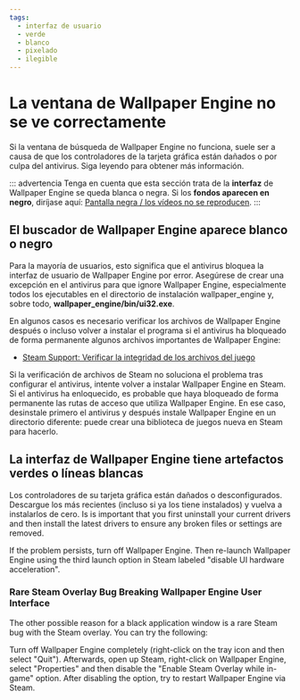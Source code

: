 ```yaml
---
tags:
  - interfaz de usuario
  - verde
  - blanco
  - pixelado
  - ilegible
---
```


# La ventana de Wallpaper Engine no se ve correctamente

Si la ventana de búsqueda de Wallpaper Engine no funciona, suele ser a causa de que los controladores de la tarjeta gráfica están dañados o por culpa del antivirus. Siga leyendo para obtener más información.

::: advertencia Tenga en cuenta que esta sección trata de la **interfaz** de Wallpaper Engine se queda blanca o negra. Si los **fondos aparecen en negro**, diríjase aquí: [Pantalla negra / los vídeos no se reproducen](/noshow/notplaying.html). :::

## El buscador de Wallpaper Engine aparece blanco o negro

Para la mayoría de usuarios, esto significa que el antivirus bloquea la interfaz de usuario de Wallpaper Engine por error. Asegúrese de crear una excepción en el antivirus para que ignore Wallpaper Engine, especialmente todos los ejecutables en el directorio de instalación wallpaper_engine y, sobre todo, **wallpaper_engine/bin/ui32.exe**.

En algunos casos es necesario verificar los archivos de Wallpaper Engine después o incluso volver a instalar el programa si el antivirus ha bloqueado de forma permanente algunos archivos importantes de Wallpaper Engine:

* [Steam Support: Verificar la integridad de los archivos del juego](https://support.steampowered.com/kb_article.php?ref=2037-QEUH-3335)

Si la verificación de archivos de Steam no soluciona el problema tras configurar el antivirus, intente volver a instalar Wallpaper Engine en Steam. Si el antivirus ha enloquecido, es probable que haya bloqueado de forma permanente las rutas de acceso que utiliza Wallpaper Engine. En ese caso, desinstale primero el antivirus y después instale Wallpaper Engine en un directorio diferente: puede crear una biblioteca de juegos nueva en Steam para hacerlo.

## La interfaz de Wallpaper Engine tiene artefactos verdes o líneas blancas

Los controladores de su tarjeta gráfica están dañados o desconfigurados. Descargue los más recientes (incluso si ya los tiene instalados) y vuelva a instalarlos de cero. Is is important that you first uninstall your current drivers and then install the latest drivers to ensure any broken files or settings are removed.

If the problem persists, turn off Wallpaper Engine. Then re-launch Wallpaper Engine using the third launch option in Steam labeled "disable UI hardware acceleration".

### Rare Steam Overlay Bug Breaking Wallpaper Engine User Interface

The other possible reason for a black application window is a rare Steam bug with the Steam overlay. You can try the following:

Turn off Wallpaper Engine completely (right-click on the tray icon and then select "Quit"). Afterwards, open up Steam, right-click on Wallpaper Engine, select "Properties" and then disable the "Enable Steam Overlay while in-game" option. After disabling the option, try to restart Wallpaper Engine via Steam. 